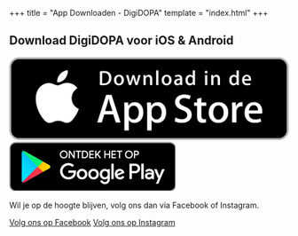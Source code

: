 +++
title = "App Downloaden - DigiDOPA"
template = "index.html"
+++

## Download DigiDOPA voor iOS & Android

![Download de app voor iOS](appstore.png)
![Download de app voor Android](playstore.png)

Wil je op de hoogte blijven, volg ons dan via Facebook of Instagram.

[Volg ons op Facebook](https://www.facebook.com/DigiDOPA)
[Volg ons op Instagram](https://www.instagram.com/digidopa/)
